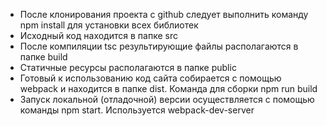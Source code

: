 * После клонирования проекта с github следует выполнить команду npm install для установки всех библиотек
* Исходный код находится в папке src
* После компиляции tsc результирующие файлы располагаются в папке build
* Статичные ресурсы располагаются в папке public
* Готовый к использованию код сайта собирается с помощью webpack и находится в папке dist. Команда для сборки npm run build
* Запуск локальной (отладочной) версии осуществляется с помощью команды npm start. Используется webpack-dev-server
